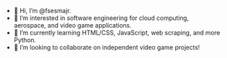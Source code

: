 - 👋 Hi, I’m @fsesmajr.
- 👀 I’m interested in software engineering for cloud computing, aerospace, and video game applications.
- 🌱 I’m currently learning HTML/CSS, JavaScript, web scraping, and more Python.
- 💞️ I’m looking to collaborate on independent video game projects!

<!---
- 📫 How to reach me: You can email me at [fsesmajr@gmail.com].
fsesmajr/fsesmajr is a ✨ special ✨ repository because its `README.md` (this file) appears on your GitHub profile.
You can click the Preview link to take a look at your changes.
--->
